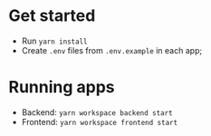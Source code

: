 # Get started

- Run `yarn install`
- Create `.env` files from `.env.example` in each app;

# Running apps

- Backend: `yarn workspace backend start`
- Frontend: `yarn workspace frontend start`
